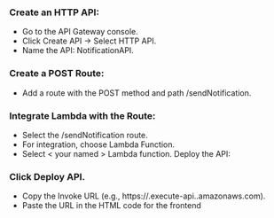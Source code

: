 ### Create an HTTP API:

- Go to the API Gateway console.
- Click Create API → Select HTTP API.
- Name the API: NotificationAPI.

### Create a POST Route:

- Add a route with the POST method and path /sendNotification.

### Integrate Lambda with the Route:

- Select the /sendNotification route.
- For integration, choose Lambda Function.
- Select < your named > Lambda function.
Deploy the API:

### Click Deploy API.
- Copy the Invoke URL (e.g., https://<api-id>.execute-api.<region>.amazonaws.com).
- Paste the URL in the HTML code for the frontend 
